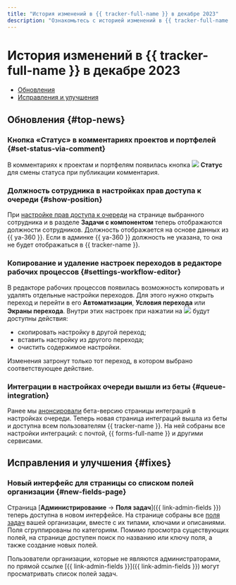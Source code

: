 ```yaml
---
title: "История изменений в {{ tracker-full-name }} в декабре 2023"
description: "Ознакомьтесь с историей изменений в {{ tracker-full-name }} за декабрь 2023."
---
```


# История изменений в {{ tracker-full-name }} в декабре 2023

* [Обновления](#top-news)
* [Исправления и улучшения](#fixes)

## Обновления {#top-news}

### Кнопка «Статус» в комментариях проектов и портфелей {#set-status-via-comment}

В комментариях к проектам и портфелям появилась кнопка ![](../../_assets/console-icons/heart-pulse.svg) **Статус** для смены статуса при публикации комментария.

### Должность сотрудника в настройках прав доступа к очереди {#show-position}

При [настройке прав доступа к очереди](../manager/queue-access.md) на странице выбранного сотрудника и в разделе **Задачи с компонентом** теперь отображаются должности сотрудников. Должность отображается на основе данных из {{ ya-360 }}. Если в админке {{ ya-360 }} должность не указана, то она не будет отображаться в {{ tracker-name }}.

### Копирование и удаление настроек переходов в редакторе рабочих процессов {#settings-workflow-editor}

В редакторе рабочих процессов появилась возможность копировать и удалять отдельные настройки переходов. Для этого нужно открыть переход и перейти в его **Автоматизации**, **Условия перехода** или **Экраны перехода**. Внутри этих настроек при нажатии на ![](../../_assets/console-icons/ellipsis.svg) будут доступны действия:

* скопировать настройку в другой переход;
* вставить настройку из другого перехода;
* очистить содержимое настройки.

Изменения затронут только тот переход, в котором выбрано соответствующее действие.

### Интеграции в настройках очереди вышли из беты {#queue-integration}

Ранее мы [анонсировали](2308.md#queue-integrations) бета-версию страницы интеграций в настройках очереди. Теперь новая страница интеграций вышла из беты и доступна всем пользователям {{ tracker-name }}. На ней собраны все настройки интеграций: с почтой, {{ forms-full-name }} и другими сервисами.

## Исправления и улучшения {#fixes}

### Новый интерфейс для страницы со списком полей организации {#new-fields-page}

Страница [**Администрирование** → **Поля задач**]({{  link-admin-fields }}) теперь доступна в новом интерфейсе. На странице собраны все [поля задач](../user/create-param.md) вашей организации, вместе с их типами, ключами и описаниями. Поля сгруппированы по категориям. Помимо просмотра существующих полей, на странице доступен поиск по названию или ключу поля, а также создание новых полей.

Пользователи организации, которые не являются администраторами, по прямой ссылке [{{  link-admin-fields }}]({{  link-admin-fields }}) могут просматривать список полей задач.
